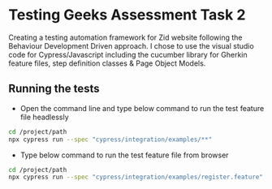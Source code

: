 # Testing Geeks Assessment Task 2  

Creating a testing automation framework for Zid website following the Behaviour Development Driven approach. I chose to use the visual studio code for Cypress/Javascript including the cucumber library for Gherkin feature files, step definition classes & Page Object Models.

## Running the tests

- Open the command line and type below command to run the test feature file headlessly

```bash 
cd /project/path
npx cypress run --spec "cypress/integration/examples/**" 
```
- Type below command to run the test feature file from browser

```bash 
cd /project/path
npx cypress run --spec "cypress/integration/examples/register.feature" --headed --no-exit